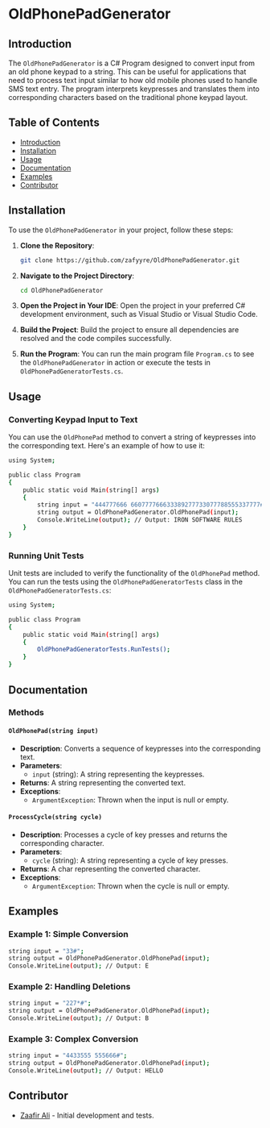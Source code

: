 
# OldPhonePadGenerator

## Introduction

The `OldPhonePadGenerator` is a C# Program designed to convert input from an old phone keypad to a string. This can be useful for applications that need to process text input similar to how old mobile phones used to handle SMS text entry. The program interprets keypresses and translates them into corresponding characters based on the traditional phone keypad layout.

## Table of Contents

- [Introduction](#introduction)
- [Installation](#installation)
- [Usage](#usage)
- [Documentation](#documentation)
- [Examples](#examples)
- [Contributor](#contributor)

## Installation

To use the `OldPhonePadGenerator` in your project, follow these steps:

1. **Clone the Repository**:
    ```sh
    git clone https://github.com/zafyyre/OldPhonePadGenerator.git
    ```

2. **Navigate to the Project Directory**:
    ```sh
    cd OldPhonePadGenerator
    ```

3. **Open the Project in Your IDE**:
    Open the project in your preferred C# development environment, such as Visual Studio or Visual Studio Code.

4. **Build the Project**:
    Build the project to ensure all dependencies are resolved and the code compiles successfully.

5. **Run the Program**:
    You can run the main program file `Program.cs` to see the `OldPhonePadGenerator` in action or execute the tests in `OldPhonePadGeneratorTests.cs`.

## Usage

### Converting Keypad Input to Text

You can use the `OldPhonePad` method to convert a string of keypresses into the corresponding text. Here's an example of how to use it:

```sh
using System;

public class Program
{
    public static void Main(string[] args)
    {
        string input = "444777666 660777766633389277733077788555337777#";
        string output = OldPhonePadGenerator.OldPhonePad(input);
        Console.WriteLine(output); // Output: IRON SOFTWARE RULES
    }
}
```

### Running Unit Tests

Unit tests are included to verify the functionality of the `OldPhonePad` method. You can run the tests using the `OldPhonePadGeneratorTests` class in the `OldPhonePadGeneratorTests.cs`:

```sh
using System;

public class Program
{
    public static void Main(string[] args)
    {
        OldPhonePadGeneratorTests.RunTests();
    }
}
```

## Documentation

### Methods

#### `OldPhonePad(string input)`

- **Description**: Converts a sequence of keypresses into the corresponding text.
- **Parameters**: 
  - `input` (string): A string representing the keypresses.
- **Returns**: A string representing the converted text.
- **Exceptions**: 
  - `ArgumentException`: Thrown when the input is null or empty.

#### `ProcessCycle(string cycle)`

- **Description**: Processes a cycle of key presses and returns the corresponding character.
- **Parameters**: 
  - `cycle` (string): A string representing a cycle of key presses.
- **Returns**: A char representing the converted character.
- **Exceptions**: 
  - `ArgumentException`: Thrown when the cycle is null or empty.

## Examples

### Example 1: Simple Conversion

```sh
string input = "33#";
string output = OldPhonePadGenerator.OldPhonePad(input);
Console.WriteLine(output); // Output: E
```

### Example 2: Handling Deletions

```sh
string input = "227*#";
string output = OldPhonePadGenerator.OldPhonePad(input);
Console.WriteLine(output); // Output: B
```

### Example 3: Complex Conversion

```sh
string input = "4433555 555666#";
string output = OldPhonePadGenerator.OldPhonePad(input);
Console.WriteLine(output); // Output: HELLO
```

## Contributor

- [Zaafir Ali](https://github.com/zafyyre) - Initial development and tests.
